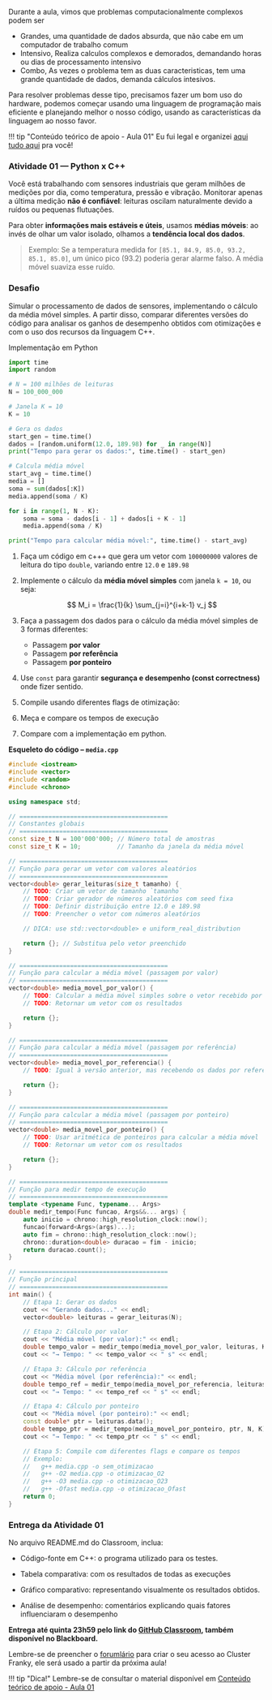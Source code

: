 
Durante a aula, vimos que problemas computacionalmente complexos podem ser 
- Grandes, uma quantidade de dados absurda, que não cabe em um computador de trabalho comum
- Intensivo, Realiza calculos complexos e demorados, demandando horas ou dias de processamento intensivo
- Combo, As vezes o problema tem as duas caracteristicas, tem uma grande quantidade de dados, demanda cálculos intesivos.


Para resolver problemas desse tipo, precisamos fazer um bom uso do hardware, podemos começar usando uma linguagem de programação mais eficiente e planejando melhor o nosso código, usando as características da linguagem ao nosso favor.

!!! tip "Conteúdo teórico de apoio - Aula 01"
    Eu fui legal e organizei [aqui tudo aqui](../../teoria/aula01/index.md) pra você!


### Atividade 01 — **Python x C++**

Você está trabalhando com sensores industriais que geram milhões de medições por dia, como temperatura, pressão e vibração. Monitorar apenas a última medição **não é confiável**: leituras oscilam naturalmente devido a ruídos ou pequenas flutuações.

Para obter **informações mais estáveis e úteis**, usamos **médias móveis**: ao invés de olhar um valor isolado, olhamos a **tendência local dos dados**.

> Exemplo: Se a temperatura medida for `[85.1, 84.9, 85.0, 93.2, 85.1, 85.0]`, um único pico (93.2) poderia gerar alarme falso. A média móvel suaviza esse ruído.


### Desafio

Simular o processamento de dados de sensores, implementando o cálculo da média móvel simples. A partir disso, comparar diferentes versões do código para analisar os ganhos de desempenho obtidos com otimizações e com o uso dos recursos da linguagem C++.

Implementação em Python
```python
import time
import random

# N = 100 milhões de leituras
N = 100_000_000

# Janela K = 10
K = 10

# Gera os dados
start_gen = time.time()
dados = [random.uniform(12.0, 189.98) for _ in range(N)]
print("Tempo para gerar os dados:", time.time() - start_gen)

# Calcula média móvel
start_avg = time.time()
media = []
soma = sum(dados[:K])
media.append(soma / K)

for i in range(1, N - K):
    soma = soma - dados[i - 1] + dados[i + K - 1]
    media.append(soma / K)

print("Tempo para calcular média móvel:", time.time() - start_avg)
```


1. Faça um código em c+++ que gera um vetor com `100000000` valores de leitura do tipo `double`, variando entre `12.0` e `189.98`

2. Implemente o cálculo da **média móvel simples** com janela `k = 10`, ou seja:

   $$
   M_i = \frac{1}{k} \sum_{j=i}^{i+k-1} v_j
   $$

3. Faça a passagem dos dados para o cálculo da média móvel simples de 3 formas diferentes:
   * Passagem **por valor**
   * Passagem **por referência**
   * Passagem **por ponteiro**

4. Use `const` para garantir **segurança e desempenho (const correctness)** onde fizer sentido.

5. Compile usando diferentes flags de otimização:

7. Meça e compare os tempos de execução

8. Compare com a implementação em python.


**Esqueleto do código – `media.cpp`**

```cpp
#include <iostream>
#include <vector>
#include <random>
#include <chrono>

using namespace std;

// =========================================
// Constantes globais
// =========================================
const size_t N = 100'000'000; // Número total de amostras
const size_t K = 10;          // Tamanho da janela da média móvel

// =========================================
// Função para gerar um vetor com valores aleatórios
// =========================================
vector<double> gerar_leituras(size_t tamanho) {
    // TODO: Criar um vetor de tamanho `tamanho`
    // TODO: Criar gerador de números aleatórios com seed fixa
    // TODO: Definir distribuição entre 12.0 e 189.98
    // TODO: Preencher o vetor com números aleatórios

    // DICA: use std::vector<double> e uniform_real_distribution

    return {}; // Substitua pelo vetor preenchido
}

// =========================================
// Função para calcular a média móvel (passagem por valor)
// =========================================
vector<double> media_movel_por_valor() {
    // TODO: Calcular a média móvel simples sobre o vetor recebido por valor
    // TODO: Retornar um vetor com os resultados

    return {};
}

// =========================================
// Função para calcular a média móvel (passagem por referência)
// =========================================
vector<double> media_movel_por_referencia() {
    // TODO: Igual à versão anterior, mas recebendo os dados por referência constante

    return {};
}

// =========================================
// Função para calcular a média móvel (passagem por ponteiro)
// =========================================
vector<double> media_movel_por_ponteiro() {
    // TODO: Usar aritmética de ponteiros para calcular a média móvel
    // TODO: Retornar um vetor com os resultados

    return {};
}

// =========================================
// Função para medir tempo de execução
// =========================================
template <typename Func, typename... Args>
double medir_tempo(Func funcao, Args&&... args) {
    auto inicio = chrono::high_resolution_clock::now();
    funcao(forward<Args>(args)...);
    auto fim = chrono::high_resolution_clock::now();
    chrono::duration<double> duracao = fim - inicio;
    return duracao.count();
}

// =========================================
// Função principal
// =========================================
int main() {
    // Etapa 1: Gerar os dados
    cout << "Gerando dados..." << endl;
    vector<double> leituras = gerar_leituras(N);

    // Etapa 2: Cálculo por valor
    cout << "Média móvel (por valor):" << endl;
    double tempo_valor = medir_tempo(media_movel_por_valor, leituras, K);
    cout << "→ Tempo: " << tempo_valor << " s" << endl;

    // Etapa 3: Cálculo por referência
    cout << "Média móvel (por referência):" << endl;
    double tempo_ref = medir_tempo(media_movel_por_referencia, leituras, K);
    cout << "→ Tempo: " << tempo_ref << " s" << endl;

    // Etapa 4: Cálculo por ponteiro
    cout << "Média móvel (por ponteiro):" << endl;
    const double* ptr = leituras.data();
    double tempo_ptr = medir_tempo(media_movel_por_ponteiro, ptr, N, K);
    cout << "→ Tempo: " << tempo_ptr << " s" << endl;

    // Etapa 5: Compile com diferentes flags e compare os tempos
    // Exemplo:
    //   g++ media.cpp -o sem_otimizacao
    //   g++ -O2 media.cpp -o otimizacao_O2
    //   g++ -O3 media.cpp -o otimizacao_O23
    //   g++ -Ofast media.cpp -o otimizacao_Ofast
    return 0;
}

```


### Entrega da Atividade 01
No arquivo README.md do Classroom, inclua:
 
* Código-fonte em C++: o programa utilizado para os testes. 

* Tabela comparativa: com os resultados de todas as execuções

* Gráfico comparativo: representando visualmente os resultados obtidos.

* Análise de desempenho: comentários explicando quais fatores influenciaram o desempenho

**Entrega até quinta 23h59 pelo link do [GitHub Classroom](https://classroom.github.com/a/GoLn_7KP), também disponível no Blackboard.**

Lembre-se de preencher o [forumlário](https://forms.gle/K9FK8be9HjoJ4ypGA) para criar o seu acesso ao Cluster Franky, ele será usado a partir da próxima aula!

!!! tip "Dica!"
    Lembre-se de consultar o material disponível em [Conteúdo teórico de apoio - Aula 01](../../teoria/aula01/index.md)
